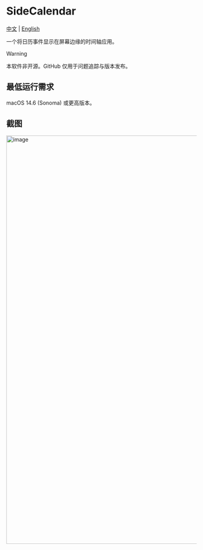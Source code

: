 # SideCalendar

[中文](https://github.com/sha2kyou/SideCalendar/blob/main/README_ZH.md) | [English](https://github.com/sha2kyou/SideCalendar/blob/main/README.md)

一个将日历事件显示在屏幕边缘的时间轴应用。

>[!WARNING]
>本软件非开源。GitHub 仅用于问题追踪与版本发布。

## 最低运行需求
macOS 14.6 (Sonoma) 或更高版本。

## 截图

<img width="788" height="1080" alt="image" src="https://github.com/user-attachments/assets/a4d2984d-caaf-4580-a576-2960c36009fe" />
